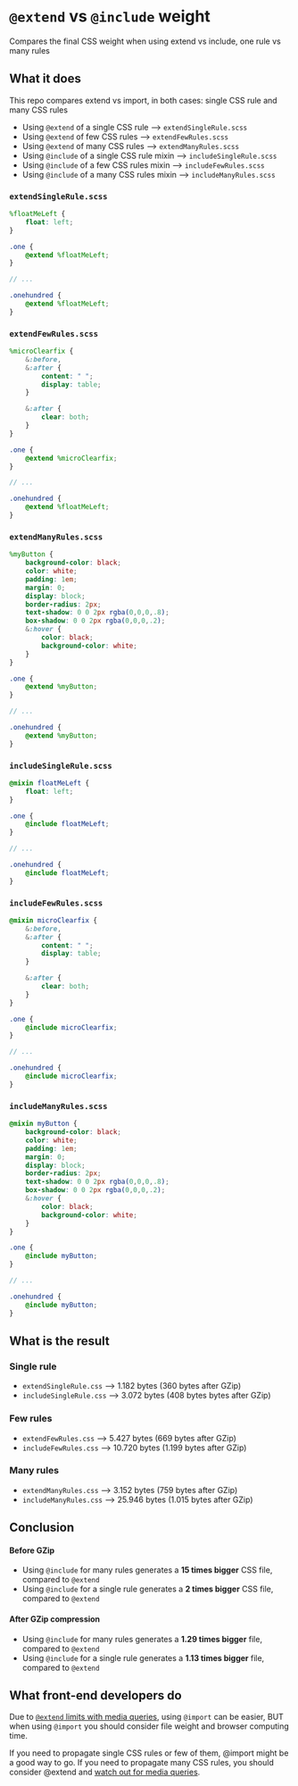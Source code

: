 # `@extend` vs `@include` weight

Compares the final CSS weight when using extend vs include, one rule vs many rules

## What it does

This repo compares extend vs import, in both cases: single CSS rule and many CSS rules

* Using `@extend` of a single CSS rule --> `extendSingleRule.scss`
* Using `@extend` of few CSS rules --> `extendFewRules.scss`
* Using `@extend` of many CSS rules --> `extendManyRules.scss`
* Using `@include` of a single CSS rule mixin --> `includeSingleRule.scss`
* Using `@include` of a few CSS rules mixin --> `includeFewRules.scss`
* Using `@include` of a many CSS rules mixin --> `includeManyRules.scss`

### `extendSingleRule.scss`

```SCSS
%floatMeLeft {
	float: left;
}

.one {
	@extend %floatMeLeft;
}

// ...

.onehundred {
	@extend %floatMeLeft;
}
```

### `extendFewRules.scss`

```SCSS
%microClearfix {
	&:before,
	&:after {
		content: " ";
		display: table;
	}

	&:after {
		clear: both;
	}
}

.one {
	@extend %microClearfix;
}

// ...

.onehundred {
	@extend %floatMeLeft;
}
```


### `extendManyRules.scss`

```SCSS
%myButton {
	background-color: black;
	color: white;
	padding: 1em;
	margin: 0;
	display: block;
	border-radius: 2px;
	text-shadow: 0 0 2px rgba(0,0,0,.8);
	box-shadow: 0 0 2px rgba(0,0,0,.2);
	&:hover {
        color: black;
        background-color: white;
    }
}

.one {
	@extend %myButton;
}

// ...

.onehundred {
	@extend %myButton;
}
```

### `includeSingleRule.scss`

```SCSS
@mixin floatMeLeft {
	float: left;
}

.one {
	@include floatMeLeft;
}

// ...

.onehundred {
	@include floatMeLeft;
}
```

### `includeFewRules.scss`

```SCSS
@mixin microClearfix {
	&:before,
	&:after {
		content: " ";
		display: table;
	}

	&:after {
		clear: both;
	}
}

.one {
	@include microClearfix;
}

// ...

.onehundred {
	@include microClearfix;
}
```

### `includeManyRules.scss`

```SCSS
@mixin myButton {
	background-color: black;
	color: white;
	padding: 1em;
	margin: 0;
	display: block;
	border-radius: 2px;
	text-shadow: 0 0 2px rgba(0,0,0,.8);
	box-shadow: 0 0 2px rgba(0,0,0,.2);
	&:hover {
	    color: black;
	    background-color: white;
	}
}

.one {
	@include myButton;
}

// ...

.onehundred {
	@include myButton;
}
```

## What is the result

### Single rule

* `extendSingleRule.css` --> 1.182 bytes (360 bytes after GZip)
* `includeSingleRule.css` --> 3.072 bytes (408 bytes bytes after GZip)

### Few rules

* `extendFewRules.css` --> 5.427 bytes (669 bytes after GZip)
* `includeFewRules.css` --> 10.720 bytes (1.199 bytes after GZip)

### Many rules

* `extendManyRules.css` --> 3.152 bytes (759 bytes after GZip)
* `includeManyRules.css` --> 25.946 bytes (1.015 bytes after GZip)


## Conclusion

#### Before GZip

* Using `@include` for many rules generates a **15 times bigger** CSS file, compared to `@extend`
* Using `@include` for a single rule generates a **2 times bigger** CSS file, compared to `@extend`

#### After GZip compression

* Using `@include` for many rules generates a **1.29 times bigger** file, compared to `@extend`
* Using `@include` for a single rule generates a **1.13 times bigger** file, compared to `@extend`

## What front-end developers do

Due to [`@extend` limits with media queries](http://css-tricks.com/the-extend-concept/), using `@import` can be easier, BUT when using `@import` you should consider file weight and browser computing time.

If you need to propagate single CSS rules or few of them, @import might be a good way to go.
If you need to propagate many CSS rules, you should consider @extend and [watch out for media queries](http://css-tricks.com/the-extend-concept/).